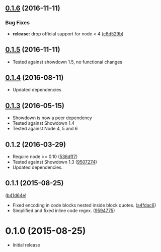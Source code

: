 <a name="0.1.6"></a>
## [0.1.6](https://github.com/phw/showdown-htmlescape/compare/0.1.5...v0.1.6) (2016-11-11)


### Bug Fixes

* **release:** drop official support for node < 4 ([c8d529b](https://github.com/phw/showdown-htmlescape/commit/c8d529b))



<a name="0.1.5"></a>
## [0.1.5](https://github.com/phw/showdown-htmlescape/compare/0.1.4...v0.1.5) (2016-11-11)

* Tested against showdown 1.5, no functional changes


<a name="0.1.4"></a>
## [0.1.4](https://github.com/phw/showdown-htmlescape/compare/0.1.3...v0.1.4) (2016-08-11)

* Updated dependencies


<a name="0.1.3"></a>
## [0.1.3](https://github.com/phw/showdown-htmlescape/compare/0.1.2...v0.1.3) (2016-05-15)

* Showdown is now a peer dependency
* Tested against Showdown 1.4
* Tested against Node 4, 5 and 6


<a name="0.1.2"></a>
## 0.1.2 (2016-03-29)

* Require node >= 0.10 ([536dff7](https://github.com/phw/showdown-htmlescape/commit/536dff7))
* Tested against Showdown 1.3 ([9507274](https://github.com/phw/showdown-htmlescape/commit/9507274))
* Updated dependencies.


<a name="0.1.1"></a>
## 0.1.1 (2015-08-25)

([b41d64e](https://github.com/phw/showdown-htmlescape/commit/b41d64e))
* Fixed encoding in code blocks nested inside block quotes. ([a4fdac6](https://github.com/phw/showdown-htmlescape/commit/a4fdac6))
* Simplified and fixed inline code regex. ([9594775](https://github.com/phw/showdown-htmlescape/commit/9594775))


<a name="0.1.0"></a>
# 0.1.0 (2015-08-25)

* Initial release
